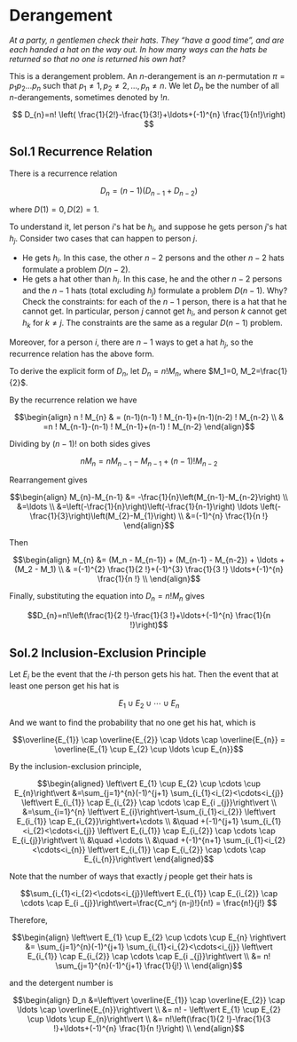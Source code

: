 # Derangement

*At a party, $n$ gentlemen check their hats. They “have a good time”,
and are each handed a hat on the way out. In how many ways can
the hats be returned so that no one is returned his own hat?*

This is a derangement problem. An $n$-derangement is an $n$-permutation $\pi=p_1p_2\ldots p_n$ such that $p_1\ne1, p_2\ne2, \ldots, p_n\ne n$. We let $D_n$ be the number of all $n$-derangements, sometimes denoted by $!n$.

$$
D_{n}=n! \left( \frac{1}{2!}-\frac{1}{3!}+\ldots+(-1)^{n} \frac{1}{n!}\right)
$$

## Sol.1 Recurrence Relation

There is a recurrence relation

$$D_n = (n-1)\left(D_{n-1} + D_{n-2}\right)$$

where $D(1)=0, D(2)=1$.

To understand it, let person $i$'s hat be $h_i$, and suppose he gets person $j$'s hat $h_j$. Consider two cases that can happen to person $j$.

- He gets $h_i$. In this case, the other $n-2$ persons and the other $n-2$ hats formulate a problem $D(n-2)$.
- He gets a hat other than $h_i$. In this case, he and the other $n-2$ persons and the $n-1$ hats (total excluding $h_j$) formulate a problem $D(n-1)$. Why? Check the constraints: for each of the $n-1$ person, there is a hat that he cannot get. In particular, person $j$ cannot get $h_i$, and person $k$ cannot get $h_k$ for $k\ne j$. The constraints are the same as a regular $D(n-1)$ problem.

Moreover, for a person $i$, there are $n-1$ ways to get a hat $h_j$, so the recurrence relation has the above form.

To derive the explicit form of $D_n$, let $D_n = n ! M_{n}$, where $M_1=0, M_2=\frac{1}{2}$.

By the recurrence relation we have

$$\begin{align}
n ! M_{n} & = (n-1)(n-1) ! M_{n-1}+(n-1)(n-2) ! M_{n-2} \\
& =n ! M_{n-1}-(n-1) ! M_{n-1}+(n-1) ! M_{n-2}
\end{align}$$

Dividing by $(n-1)!$ on both sides gives

$$nM_n = nM_{n-1} - M_{n-1} + (n-1)!M_{n-2}$$

Rearrangement gives

$$\begin{align}
M_{n}-M_{n-1} &= -\frac{1}{n}\left(M_{n-1}-M_{n-2}\right) \\
&=\ldots \\
&=\left(-\frac{1}{n}\right)\left(-\frac{1}{n-1}\right) \ldots \left(-\frac{1}{3}\right)\left(M_{2}-M_{1}\right) \\
&=(-1)^{n} \frac{1}{n !}
\end{align}$$

Then

$$\begin{align}
M_{n} &= (M_n - M_{n-1}) + (M_{n-1} - M_{n-2}) + \ldots + (M_2 - M_1) \\
& =(-1)^{2} \frac{1}{2 !}+(-1)^{3} \frac{1}{3 !} \ldots+(-1)^{n} \frac{1}{n !} \\
\end{align}$$

Finally, substituting the equation into $D_n=n! M_n$ gives

$$D_{n}=n!\left(\frac{1}{2 !}-\frac{1}{3 !}+\ldots+(-1)^{n} \frac{1}{n !}\right)$$

## Sol.2 Inclusion-Exclusion Principle

Let $E_i$ be the event that the $i$-th person gets his hat. Then the event that at least one person get his hat is

$$E_{1} \cup E_{2} \cup \cdots \cup E_{n}$$

And we want to find the probability that no one get his hat, which is

$$\overline{E_{1}} \cap \overline{E_{2}} \cap \ldots \cap \overline{E_{n}} = \overline{E_{1} \cup E_{2} \cup \ldots \cup E_{n}}$$

By the inclusion-exclusion principle,


$$\begin{aligned}
\left\vert E_{1} \cup E_{2} \cup \cdots \cup E_{n}\right\vert &=\sum_{j=1}^{n}(-1)^{j+1} \sum_{i_{1}<i_{2}<\cdots<i_{j}} \left\vert E_{i_{1}} \cap E_{i_{2}} \cap \cdots \cap E_{i _{j}}\right\vert \\
&=\sum_{i=1}^{n} \left\vert E_{i}\right\vert-\sum_{i_{1}<i_{2}} \left\vert E_{i_{1}} \cap E_{i_{2}}\right\vert+\cdots \\
&\quad +(-1)^{j+1} \sum_{i_{1}<i_{2}<\cdots<i_{j}} \left\vert E_{i_{1}} \cap E_{i_{2}} \cap \cdots \cap E_{i_{j}}\right\vert \\
&\quad +\cdots \\
&\quad +(-1)^{n+1} \sum_{i_{1}<i_{2}<\cdots<i_{n}} \left\vert E_{i_{1}} \cap E_{i_{2}} \cap \cdots \cap E_{i_{n}}\right\vert
\end{aligned}$$

Note that the number of ways that exactly $j$ people get their hats is

$$\sum_{i_{1}<i_{2}<\cdots<i_{j}}\left\vert E_{i_{1}} \cap E_{i_{2}} \cap \cdots \cap E_{i _{j}}\right\vert=\frac{C_n^j (n-j)!}{n!} = \frac{n!}{j!} $$

Therefore,

$$\begin{align}
\left\vert E_{1} \cup E_{2} \cup \cdots \cup E_{n} \right\vert  &= \sum_{j=1}^{n}(-1)^{j+1} \sum_{i_{1}<i_{2}<\cdots<i_{j}} \left\vert E_{i_{1}} \cap E_{i_{2}} \cap \cdots \cap E_{i _{j}}\right\vert \\
&= n! \sum_{j=1}^{n}(-1)^{j+1} \frac{1}{j!} \\
\end{align}$$

and the detergent number is

$$\begin{align}
D_n &=\left\vert \overline{E_{1}} \cap \overline{E_{2}} \cap \ldots \cap \overline{E_{n}}\right\vert  \\
 &= n! - \left\vert E_{1} \cup E_{2} \cup \ldots \cup E_{n}\right\vert \\
&= n!\left(\frac{1}{2 !}-\frac{1}{3 !}+\ldots+(-1)^{n} \frac{1}{n !}\right) \\
\end{align}$$

